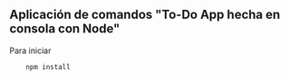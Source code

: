 ## Aplicación de comandos "To-Do App hecha en consola con Node"

Para iniciar

```
    npm install
```